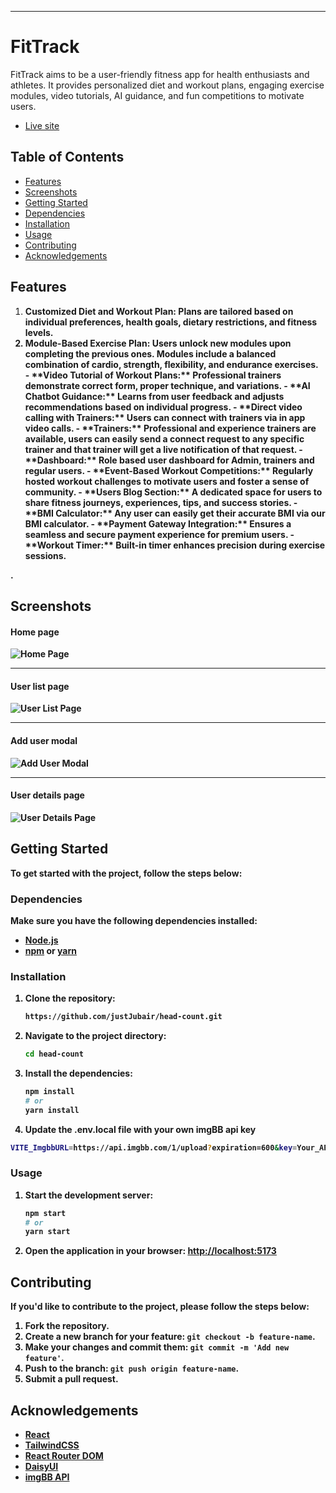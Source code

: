 ----

# FitTrack

FitTrack aims to be a user-friendly fitness app for health enthusiasts and athletes. It provides personalized diet and workout plans, engaging exercise modules, video tutorials, AI guidance, and fun competitions to motivate users.

- [Live site](https://fit-track-client.vercel.app)

## Table of Contents

- [Features](#features)
- [Screenshots](#screenshots)
- [Getting Started](#getting-started)
- [Dependencies](#dependencies)
- [Installation](#installation)
- [Usage](#usage)
- [Contributing](#contributing)
- [Acknowledgements](#acknowledgements)

## Features

<ol>
<li><strong>Customized Diet and Workout Plan:</stong> Plans are tailored based on individual preferences, health goals, dietary restrictions, and fitness levels.</li>
<li><strong>Module-Based Exercise Plan:</strong> Users unlock new modules upon completing the previous ones.
Modules include a balanced combination of cardio, strength, flexibility, and endurance exercises.</li>
- **Video Tutorial of Workout Plans:** Professional trainers demonstrate correct form, proper technique, and variations.
- **AI Chatbot Guidance:** Learns from user feedback and adjusts recommendations based on individual progress.
- **Direct video calling with Trainers:** Users can connect with trainers via in app video calls.
- **Trainers:** Professional and experience trainers are available, users can easily send a connect request to any specific trainer and that trainer will get a live notification of that request.
- **Dashboard:** Role based user dashboard for Admin, trainers and regular users.
- **Event-Based Workout Competitions:** Regularly hosted workout challenges to motivate users and foster a sense of community.
- **Users Blog Section:** A dedicated space for users to share fitness journeys, experiences, tips, and success stories.
- **BMI Calculator:** Any user can easily get their accurate BMI via our BMI calculator.
- **Payment Gateway Integration:** Ensures a seamless and secure payment experience for premium users.
- **Workout Timer:** Built-in timer enhances precision during exercise sessions.
</ol>




.

## Screenshots

#### Home page
![Home Page]()

---
#### User list page
![User List Page]()

---
#### Add user modal
![Add User Modal]()

---
#### User details page
![User Details Page]()


## Getting Started

To get started with the project, follow the steps below:

### Dependencies

Make sure you have the following dependencies installed:

- [Node.js](https://nodejs.org/)
- [npm](https://www.npmjs.com/) or [yarn](https://yarnpkg.com/)

### Installation

1. Clone the repository:

   ```bash
   https://github.com/justJubair/head-count.git
   ```

2. Navigate to the project directory:

   ```bash
   cd head-count
   ```

3. Install the dependencies:

   ```bash
   npm install
   # or
   yarn install
   ```
4. Update the .env.local file with your own imgBB api key

```bash
VITE_ImgbbURL=https://api.imgbb.com/1/upload?expiration=600&key=Your_API_key
```

### Usage

1. Start the development server:

   ```bash
   npm start
   # or
   yarn start
   ```

2. Open the application in your browser: [http://localhost:5173](http://localhost:5173)

## Contributing

If you'd like to contribute to the project, please follow the steps below:

1. Fork the repository.
2. Create a new branch for your feature: `git checkout -b feature-name`.
3. Make your changes and commit them: `git commit -m 'Add new feature'`.
4. Push to the branch: `git push origin feature-name`.
5. Submit a pull request.


## Acknowledgements

- [React](https://reactjs.org/)
- [TailwindCSS](https://tailwindcss.com/)
- [React Router DOM](https://reactrouter.com/)
- [DaisyUI](https://daisyui.com/)
- [imgBB API](https://imgbb.com)